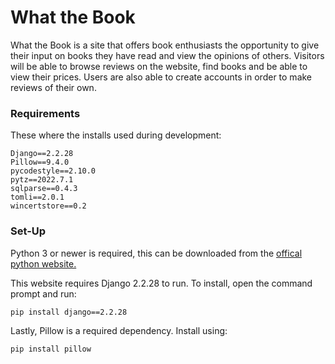 # What the Book

 What the Book is a site that offers book enthusiasts the opportunity to give their input on books they have read and view the opinions of others. Visitors will be able to browse reviews on the website, find books and be able to view their prices. Users are also able to create accounts in order to make reviews of their own.

### Requirements
These where the installs used during development:
```
Django==2.2.28
Pillow==9.4.0
pycodestyle==2.10.0
pytz==2022.7.1
sqlparse==0.4.3
tomli==2.0.1
wincertstore==0.2
```
### Set-Up
Python 3 or newer is required, this can be downloaded from the [offical python website.](https://www.python.org/downloads/)

This website requires Django 2.2.28 to run. To install, open the command prompt and run:
```
pip install django==2.2.28
```

Lastly, Pillow is a required dependency. Install using:
```
pip install pillow
```
